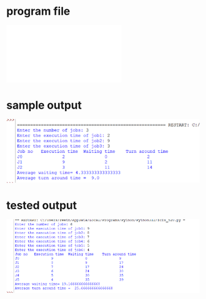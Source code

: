 # program file
![program file](FCFS.py)

# sample output
![sample output](programoutput.png)

# tested output
![tested output](Testedoutput.png)


